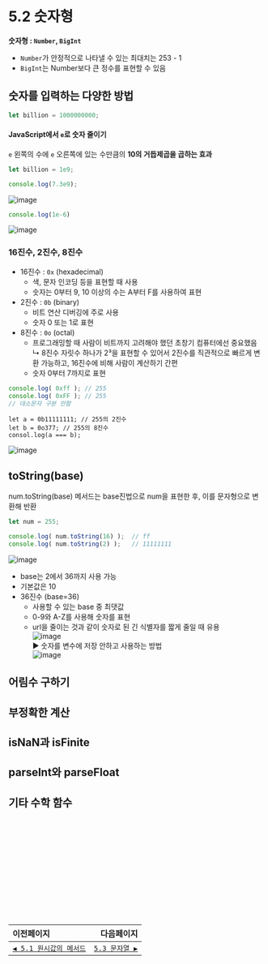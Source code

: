 # 5.2 숫자형   

**숫자형 : `Number`, `BigInt`**   
  - `Number`가 안정적으로 나타낼 수 있는 최대치는 253 - 1   
  - `BigInt`는 Number보다 큰 정수를 표현할 수 있음   

## 숫자를 입력하는 다양한 방법
```javascript
let billion = 1000000000;
```
#### JavaScript에서 `e`로 숫자 줄이기   
`e` 왼쪽의 수에 `e` 오른쪽에 있는 수만큼의 **10의 거듭제곱을 곱하는 효과**
```javascript
let billion = 1e9;
```
```javascript
console.log(7.3e9);
```
![image](https://user-images.githubusercontent.com/70567818/121978791-e9d06e80-cdc3-11eb-84f5-9d0cab3239df.png)
```javascript
console.log(1e-6)
```
![image](https://user-images.githubusercontent.com/70567818/121979184-ab877f00-cdc4-11eb-9c27-1ddabfb2d792.png)
### 16진수, 2진수, 8진수
- 16진수 : `0x` (hexadecimal)
  - 색, 문자 인코딩 등을 표현할 때 사용
  - 숫자는 0부터 9, 10 이상의 수는 A부터 F를 사용하여 표현
- 2진수 : `0b` (binary)
  - 비트 연산 디버깅에 주로 사용
  - 숫자 0 또는 1로 표현
- 8진수 : `0o` (octal)   
  - 프로그래밍할 때 사람이 비트까지 고려해야 했던 초창기 컴퓨터에선 중요했음   
    ↳ 8진수 자릿수 하나가 2³을 표현할 수 있어서 2진수를 직관적으로 빠르게 변환 가능하고, 16진수에 비해 사람이 계산하기 간편
  - 숫자 0부터 7까지로 표현
```javascript
console.log( 0xff ); // 255
console.log( 0xFF ); // 255
// 대소문자 구분 안함
```
```
let a = 0b11111111; // 255의 2진수
let b = 0o377; // 255의 8진수
consol.log(a === b);
```
![image](https://user-images.githubusercontent.com/70567818/121979648-89dac780-cdc5-11eb-98cd-5dc18567fae4.png)


## toString(base)
num.toString(base) 메서드는 base진법으로 num을 표현한 후, 이를 문자형으로 변환해 반환
```javascript
let num = 255;

console.log( num.toString(16) );  // ff
console.log( num.toString(2) );   // 11111111
```
![image](https://user-images.githubusercontent.com/70567818/121980734-7597ca00-cdc7-11eb-9c11-21acacbd6911.png)   
  - base는 2에서 36까지 사용 가능
  - 기본값은 10
  - 36진수 (base=36)
    - 사용할 수 있는 base 중 최댓값
    - 0-9와 A-Z를 사용해 숫자를 표현
    - url을 줄이는 것과 같이 숫자로 된 긴 식별자를 짧게 줄일 때 유용   
    ![image](https://user-images.githubusercontent.com/70567818/121982080-d0cabc00-cdc9-11eb-9a25-8077e5a3c616.png)   
      ▶ 숫자를 변수에 저장 안하고 사용하는 방법   
      ![image](https://user-images.githubusercontent.com/70567818/121982936-73376f00-cdcb-11eb-8f12-b76777ba3cf4.png)

## 어림수 구하기
## 부정확한 계산
## isNaN과 isFinite
## parseInt와 parseFloat
## 기타 수학 함수

 
　   
　   
　   
　   
　   
　   
---   
|이전페이지|다음페이지|
|:---|---:|
|[`◀ 5.1 원시값의 메서드`](./5.1_primitives-methods.md)|[`5.3 문자열 ▶`](./5.3_string.md)|
